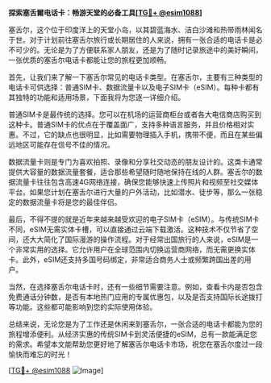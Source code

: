**探索塞舌爾电话卡：畅游天堂的必备工具[[TG💪+ @esim1088](https://t.me/s/esim1088)]**

塞舌尔，这个位于印度洋上的天堂小岛，以其碧蓝海水、洁白沙滩和热带雨林闻名于世。对于计划前往塞舌尔旅行或长期居住的人来说，拥有一张合适的电话卡是必不可少的。无论是为了方便联系家人朋友，还是为了随时记录旅途中的美好瞬间，一张优质的塞舌尔电话卡都能让您的旅程更加顺畅。

首先，让我们来了解一下塞舌尔常见的电话卡类型。在塞舌尔，主要有三种类型的电话卡可供选择：普通SIM卡、数据流量卡以及电子SIM卡（eSIM）。每种卡都有其独特的功能和适用场景，下面我将为您逐一详细介绍。

普通SIM卡是最传统的选择。您可以在机场的运营商柜台或者各大电信商店购买到这种卡。普通SIM卡的优点在于覆盖面广，支持多种语言服务，并且价格相对实惠。不过，它的缺点也很明显，比如需要物理插入手机，携带不便，而且在某些偏远地区可能存在信号不佳的情况。

数据流量卡则是专门为喜欢拍照、录像和分享社交动态的朋友设计的。这类卡通常提供大容量的数据流量套餐，适合那些希望随时随地保持在线的人群。塞舌尔的数据流量卡往往包含高速4G网络连接，确保您能够快速上传照片和视频至社交媒体平台。如果您计划在塞舌尔进行大量的户外活动，比如潜水、徒步等，那么一张稳定的数据流量卡将是您的最佳伴侣。

最后，不得不提的就是近年来越来越受欢迎的电子SIM卡（eSIM）。与传统SIM卡不同，eSIM无需实体卡槽，可以直接通过云端下载激活。这种技术不仅节省了空间，还大大简化了国际漫游的操作流程。对于经常出国旅行的人来说，eSIM是一个非常实用的选择。它允许用户在全球范围内切换运营商网络，而无需更换实体卡。此外，eSIM还支持多国号码绑定，非常适合商务人士或频繁跨国出差的用户。

当然，在选择塞舌尔电话卡时，还有一些细节需要注意。例如，查看卡内是否包含免费通话分钟数，是否有本地热门应用的专属优惠包，以及是否支持国际长途拨打等功能。这些都可能影响到您的实际使用体验。

总结来说，无论您是为了工作还是休闲来到塞舌尔，一张合适的电话卡都能为您的旅程增添便利。从经济实惠的传统SIM卡到灵活便捷的eSIM，总有一款能满足您的需求。希望本文能帮助您更好地了解塞舌尔电话卡市场，祝您在塞舌尔度过一段愉快而难忘的时光！

[[TG💪+ @esim1088](https://t.me/s/esim1088) ![Image](https://i.postimg.cc/4NQfJmqS/Snipaste-2025-05-13-00-14-12.png)]